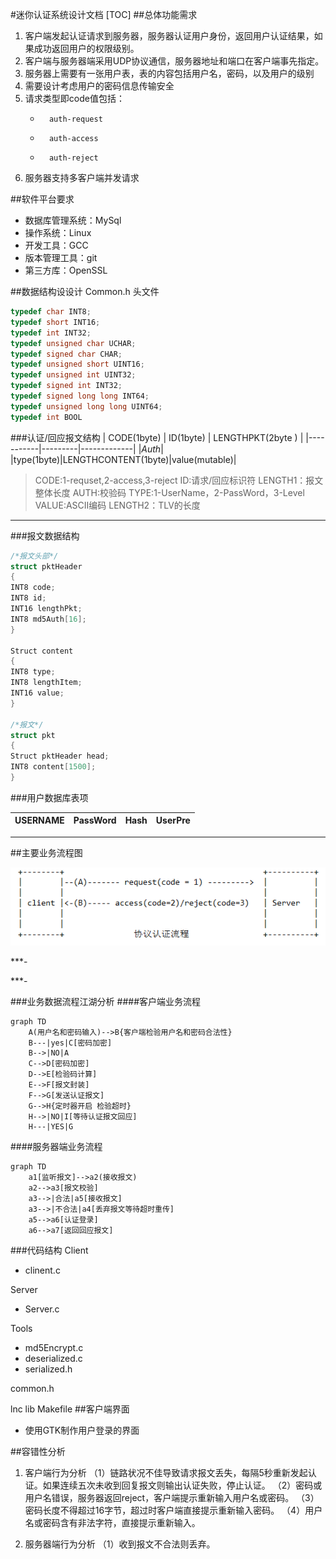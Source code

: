 
#迷你认证系统设计文档
[TOC]
##总体功能需求
1. 客户端发起认证请求到服务器，服务器认证用户身份，返回用户认证结果，如果成功返回用户的权限级别。
2. 客户端与服务器端采用UDP协议通信，服务器地址和端口在客户端事先指定。
3. 服务器上需要有一张用户表，表的内容包括用户名，密码，以及用户的级别
4. 需要设计考虑用户的密码信息传输安全
5. 请求类型即code值包括：
    - 		auth-request
    - 		auth-access
    - 		auth-reject
6. 服务器支持多客户端并发请求

##软件平台要求

- 	数据库管理系统：MySql
- 	操作系统：Linux
- 	开发工具：GCC
- 	版本管理工具：git
- 	第三方库：OpenSSL

##数据结构设设计
Common.h 头文件
```C
typedef char INT8; 
typedef short INT16; 
typedef int INT32; 
typedef unsigned char UCHAR; 
typedef signed char CHAR; 
typedef unsigned short UINT16; 
typedef unsigned int UINT32; 
typedef signed int INT32; 
typedef signed long long INT64; 
typedef unsigned long long UINT64; 
typedef int BOOL

```

###认证/回应报文结构
|  CODE(1byte)  |  ID(1byte)  |   LENGTHPKT(2byte )  |
|-----------|---------|-------------|
|*Auth*|
|type(1byte)|LENGTHCONTENT(1byte)|value(mutable)|

> CODE:1-requset,2-access,3-reject
> ID:请求/回应标识符
> LENGTH1：报文整体长度
> AUTH:校验码
>TYPE:1-UserName，2-PassWord，3-Level
>VALUE:ASCII编码
>LENGTH2：TLV的长度

***
###报文数据结构
```C
/*报文头部*/
struct pktHeader
{
INT8 code;
INT8 id;
INT16 lengthPkt;
INT8 md5Auth[16];
}

Struct content
{
INT8 type;
INT8 lengthItem;
INT16 value;
}

/*报文*/
struct pkt
{
Struct pktHeader head;
INT8 content[1500];
}

```

###用户数据库表项

| USERNAME|PassWord|Hash|UserPre|
|--------|--------|------|------|

***

##主要业务流程图


![图片1.png](.\图片1.png)


***-

  
***-

###业务数据流程江湖分析
####客户端业务流程

```mermaid
graph TD
	A(用户名和密码输入)-->B{客户端检验用户名和密码合法性}
    B---|yes|C[密码加密]
    B-->|NO|A
    C-->D[密码加密]
    D-->E[检验码计算]
    E-->F[报文封装]
    F-->G[发送认证报文]
    G-->H{定时器开启 检验超时}
    H-->|NO|I[等待认证报文回应]
    H---|YES|G
```

####服务器端业务流程
```mermaid
graph TD
	a1[监听报文]-->a2(接收报文)
    a2-->a3[报文校验]
    a3-->|合法|a5[接收报文]
    a3-->|不合法|a4[丢弃报文等待超时重传]
    a5-->a6[认证登录]
    a6-->a7[返回回应报文]
```

###代码结构
Client
*	clinent.c

Server
*	Server.c

Tools
*	md5Encrypt.c
*	deserialized.c
*	serialized.h

common.h

lnc
lib
Makefile
##客户端界面
- 使用GTK制作用户登录的界面


##容错性分析
1. 客户端行为分析
	（1）链路状况不佳导致请求报文丢失，每隔5秒重新发起认证。如果连续五次未收到回复报文则输出认证失败，停止认证。
	（2）密码或用户名错误，服务器返回reject，客户端提示重新输入用户名或密码。
	（3）密码长度不得超过16字节，超过时客户端直接提示重新输入密码。
	（4）用户名或密码含有非法字符，直接提示重新输入。

2. 服务器端行为分析
	（1）收到报文不合法则丢弃。
